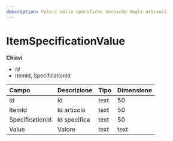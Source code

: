 ```yaml
---
description: Valori delle specifiche tecniche degli articoli
---
```


# ItemSpecificationValue

**Chiavi**

* _Id_
* ItemId, SpecificationId

| Campo | Descrizione | Tipo | Dimensione |
| :--- | :--- | :--- | :--- |
| Id | Id | text | 50 |
| ItemId | Id articolo | text | 50 |
| SpecificationId | Id specifica | text | 50 |
| Value | Valore | text | text |

